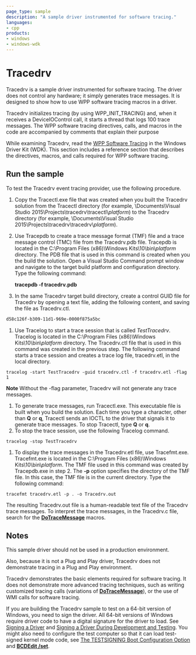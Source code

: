 ```yaml
---
page_type: sample
description: "A sample driver instrumented for software tracing."
languages:
- cpp
products:
- windows
- windows-wdk
---
```



<!---
    name: Tracedrv
    platform: Application
    language: cpp
    category: General Tracing
    description: A sample driver instrumented for software tracing.
    samplefwlink: http://go.microsoft.com/fwlink/p/?LinkId=617726
--->

# Tracedrv

Tracedrv is a sample driver instrumented for software tracing. The driver does not control any hardware; it simply generates trace messages. It is designed to show how to use WPP software tracing macros in a driver.

Tracedrv initializes tracing (by using WPP\_INIT\_TRACING) and, when it receives a DeviceIOControl call, it starts a thread that logs 100 trace messages. The WPP software tracing directives, calls, and macros in the code are accompanied by comments that explain their purpose

While examining Tracedrv, read the [WPP Software Tracing](http://msdn.microsoft.com/en-us/library/windows/hardware/ff556204) in the Windows Driver Kit (WDK). This section includes a reference section that describes the directives, macros, and calls required for WPP software tracing.

## Run the sample

To test the Tracedrv event tracing provider, use the following procedure.

1. Copy the Tracectl.exe file that was created when you built the Tracedrv solution from the Tracectl directory (for example, \\Documents\\Visual Studio 2015\\Projects\\tracedrv\\tracectl\\*platform*) to the Tracedrv directory (for example, \\Documents\\Visual Studio 2015\\Projects\\tracedrv\\tracedrv\\*platform*).
1. Use Tracepdb to create a trace message format (TMF) file and a trace message control (TMC) file from the Tracedrv.pdb file. Tracepdb is located in the C:\\Program Files (x86)\\Windows Kits\\10\\bin\\*platform* directory. The PDB file that is used in this command is created when you the build the solution. Open a Visual Studio Command prompt window and navigate to the target build platform and configuration directory. Type the following command:

    **tracepdb -f tracedrv.pdb**

1. In the same Tracedrv target build directory, create a control GUID file for Tracedrv by opening a text file, adding the following content, and saving the file as Tracedrv.ctl.

  ```txt
  d58c126f-b309-11d1-969e-0000f875a5bc
  ```

1. Use Tracelog to start a trace session that is called *TestTracedrv*. Tracelog is located in the C:\\Program Files (x86)\\Windows Kits\\10\\bin\\*platform* directory. The Tracedrv.ctl file that is used in this command was created in the previous step. The following command starts a trace session and creates a trace log file, tracedrv.etl, in the local directory.

  ``` 
  tracelog -start TestTracedrv -guid tracedrv.ctl -f tracedrv.etl -flag 1
  ```

  **Note** Without the -flag parameter, Tracedrv will not generate any trace messages.

1. To generate trace messages, run Tracectl.exe. This executable file is built when you build the solution. Each time you type a character, other than **Q** or **q**, Tracectl sends an IOCTL to the driver that signals it to generate trace messages. To stop Tracectl, type **Q** or **q**.
1. To stop the trace session, use the following Tracelog command.

  ``` 
  tracelog -stop TestTracedrv
  ```

1. To display the trace messages in the Tracedrv.etl file, use Tracefmt.exe. Tracefmt.exe is located in the C:\\Program Files (x86)\\Windows Kits\\10\\bin\\*platform*. The TMF file used in this command was created by Tracepdb.exe in step 2. The **-p** option specifies the directory of the TMF file. In this case, the TMF file is in the current directory. Type the following command:

  ```
  tracefmt tracedrv.etl -p . -o Tracedrv.out
  ```

The resulting Tracedrv.out file is a human-readable text file of the Tracedrv trace messages. To interpret the trace messages, in the Tracedrv.c file, search for the [**DoTraceMessage**](http://msdn.microsoft.com/en-us/library/windows/hardware/ff544918) macros.

## Notes

This sample driver should not be used in a production environment.

Also, because it is not a Plug and Play driver, Tracedrv does not demonstrate tracing in a Plug and Play environment.

Tracedrv demonstrates the basic elements required for software tracing. It does not demonstrate more advanced tracing techniques, such as writing customized tracing calls (variations of [**DoTraceMessage**](http://msdn.microsoft.com/en-us/library/windows/hardware/ff544918)), or the use of WMI calls for software tracing.

If you are building the Tracedrv sample to test on a 64-bit version of Windows, you need to sign the driver. All 64-bit versions of Windows require driver code to have a digital signature for the driver to load. See [Signing a Driver](http://msdn.microsoft.com/en-us/library/windows/hardware/ff554809) and [Signing a Driver During Development and Testing](http://msdn.microsoft.com/en-us/library/windows/hardware/hh967733). You might also need to configure the test computer so that it can load test-signed kernel mode code, see [The TESTSIGNING Boot Configuration Option](http://msdn.microsoft.com/en-us/library/windows/hardware/ff553484) and [**BCDEdit /set**](http://msdn.microsoft.com/en-us/library/windows/hardware/ff542202).
